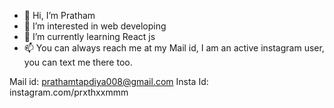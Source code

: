 - 👋 Hi, I’m Pratham 
- 👀 I’m interested in web developing
- 🌱 I’m currently learning React js
- 📫 You can always reach me at my Mail id, I am an active instagram user, you can text me there too.

Mail id: prathamtapdiya008@gmail.com
Insta Id: instagram.com/prxthxxmmm

<!---
Prxthxxmmm/Prxthxxmmm is a ✨ special ✨ repository because its `README.md` (this file) appears on your GitHub profile.
You can click the Preview link to take a look at your changes.
--->
